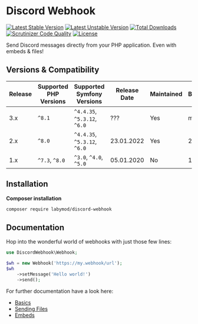 # Discord Webhook
[![Latest Stable Version](https://poser.pugx.org/labymod/discord-webhook/v)](https://packagist.org/packages/labymod/discord-webhook)
[![Latest Unstable Version](https://poser.pugx.org/labymod/discord-webhook/v/unstable)](https://packagist.org/packages/labymod/discord-webhook)
[![Total Downloads](https://poser.pugx.org/labymod/discord-webhook/downloads)](https://packagist.org/packages/labymod/discord-webhook)
[![Scrutinizer Code Quality](https://scrutinizer-ci.com/g/LabyMod/discord-webhook/badges/quality-score.png?b=master)](https://scrutinizer-ci.com/g/LabyMod/discord-webhook/?branch=master)
[![License](https://poser.pugx.org/labymod/discord-webhook/license)](https://packagist.org/packages/labymod/discord-webhook)

Send Discord messages directly from your PHP application. Even with embeds & files!

## Versions & Compatibility

| Release | Supported PHP Versions | Supported Symfony Versions   | Release Date | Maintained | Branch |
|---------|------------------------|------------------------------|--------------|------------|--------|
| 3.x     | `^8.1`                 | `^4.4.35`, `^5.3.12`, `^6.0` | ???          | Yes        | master |
| 2.x     | `^8.0`                 | `^4.4.35`, `^5.3.12`, `^6.0` | 23.01.2022   | Yes        | 2.x    |
| 1.x     | `^7.3`, `^8.0`         | `^3.0`, `^4.0`, `^5.0`       | 05.01.2020   | No         | 1.x    |

## Installation

**Composer installation**
```bash
composer require labymod/discord-webhook
```

## Documentation
Hop into the wonderful world of webhooks with just those few lines:
```php
use DiscordWebhook\Webhook;

$wh = new Webhook('https://my.webhook/url');
$wh
    ->setMessage('Hello world!')
    ->send();
```

For further documentation have a look here:
* [Basics](docs/01_Basics.md)
* [Sending Files](docs/02_SendingFiles.md)
* [Embeds](docs/03_Embeds.md)
